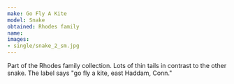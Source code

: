 ```yaml
---
make: Go Fly A Kite
model: Snake
obtained: Rhodes family
name:
images:
- single/snake_2_sm.jpg
---
```


Part of the Rhodes family collection.
Lots of thin tails in contrast to the other snake.
The label says "go fly a kite, east Haddam, Conn."